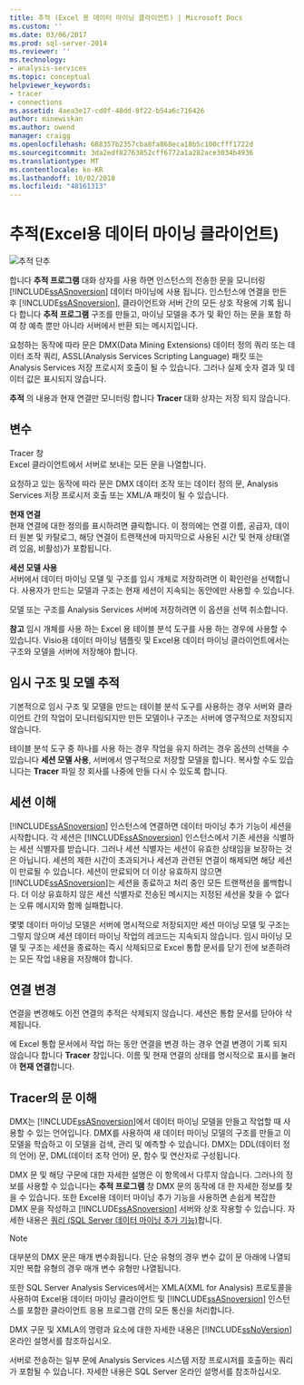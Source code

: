 ```yaml
---
title: 추적 (Excel 용 데이터 마이닝 클라이언트) | Microsoft Docs
ms.custom: ''
ms.date: 03/06/2017
ms.prod: sql-server-2014
ms.reviewer: ''
ms.technology:
- analysis-services
ms.topic: conceptual
helpviewer_keywords:
- tracer
- connections
ms.assetid: 4aea3e17-cd0f-48dd-8f22-b54a6c716426
author: minewiskan
ms.author: owend
manager: craigg
ms.openlocfilehash: 688357b2357cba8fa868eca18b5c100cfff1722d
ms.sourcegitcommit: 3da2edf82763852cff6772a1a282ace3034b4936
ms.translationtype: MT
ms.contentlocale: ko-KR
ms.lasthandoff: 10/02/2018
ms.locfileid: "48161313"
---
```

# <a name="trace-data-mining-client-for-excel"></a>추적(Excel용 데이터 마이닝 클라이언트)
  ![추적 단추](media/misc-trace.gif "추적 단추")  
  
 합니다 **추적 프로그램** 대화 상자를 사용 하면 인스턴스의 전송한 문을 모니터링 [!INCLUDE[ssASnoversion](../includes/ssasnoversion-md.md)] 데이터 마이닝에 사용 됩니다. 인스턴스에 연결을 만든 후 [!INCLUDE[ssASnoversion](../includes/ssasnoversion-md.md)], 클라이언트와 서버 간의 모든 상호 작용에 기록 됩니다 합니다 **추적 프로그램** 구조를 만들고, 마이닝 모델을 추가 및 확인 하는 문을 포함 하 여 창 예측 뿐만 아니라 서버에서 반환 되는 메시지입니다.  
  
 요청하는 동작에 따라 문은 DMX(Data Mining Extensions) 데이터 정의 쿼리 또는 데이터 조작 쿼리, ASSL(Analysis Services Scripting Language) 패킷 또는 Analysis Services 저장 프로시저 호출이 될 수 있습니다. 그러나 실제 숫자 결과 및 데이터 값은 표시되지 않습니다.  
  
 **추적** 의 내용과 현재 연결만 모니터링 합니다 **Tracer** 대화 상자는 저장 되지 않습니다.  
  
## <a name="options"></a>변수  
 Tracer 창  
 Excel 클라이언트에서 서버로 보내는 모든 문을 나열합니다.  
  
 요청하고 있는 동작에 따라 문은 DMX 데이터 조작 또는 데이터 정의 문, Analysis Services 저장 프로시저 호출 또는 XML/A 패킷이 될 수 있습니다.  
  
 **현재 연결**  
 현재 연결에 대한 정의를 표시하려면 클릭합니다. 이 정의에는 연결 이름, 공급자, 데이터 원본 및 카탈로그, 해당 연결이 트랜잭션에 마지막으로 사용된 시간 및 현재 상태(열려 있음, 비활성)가 포함됩니다.  
  
 **세션 모델 사용**  
 서버에서 데이터 마이닝 모델 및 구조를 임시 개체로 저장하려면 이 확인란을 선택합니다. 사용자가 만드는 모델과 구조는 현재 세션이 지속되는 동안에만 사용할 수 있습니다.  
  
 모델 또는 구조를 Analysis Services 서버에 저장하려면 이 옵션을 선택 취소합니다.  
  
 **참고** 임시 개체를 사용 하는 Excel 용 테이블 분석 도구를 사용 하는 경우에 사용할 수 있습니다. Visio용 데이터 마이닝 템플릿 및 Excel용 데이터 마이닝 클라이언트에서는 구조와 모델을 서버에 저장해야 합니다.  
  
## <a name="tracing-temporary-structures-and-models"></a>임시 구조 및 모델 추적  
 기본적으로 임시 구조 및 모델을 만드는 테이블 분석 도구를 사용하는 경우 서버와 클라이언트 간의 작업이 모니터링되지만 만든 모델이나 구조는 서버에 영구적으로 저장되지 않습니다.  
  
 테이블 분석 도구 중 하나를 사용 하는 경우 작업을 유지 하려는 경우 옵션의 선택을 수 있습니다 **세션 모델 사용**, 서버에서 영구적으로 저장할 모델을 합니다. 복사할 수도 있습니다는 **Tracer** 파일 창 회사를 나중에 만들 다시 수 있도록 합니다.  
  
## <a name="understanding-sessions"></a>세션 이해  
 [!INCLUDE[ssASnoversion](../includes/ssasnoversion-md.md)] 인스턴스에 연결하면 데이터 마이닝 추가 기능이 세션을 시작합니다. 각 세션은 [!INCLUDE[ssASnoversion](../includes/ssasnoversion-md.md)] 인스턴스에서 기존 세션을 식별하는 세션 식별자를 받습니다. 그러나 세션 식별자는 세션이 유효한 상태임을 보장하는 것은 아닙니다. 세션의 제한 시간이 초과되거나 세션과 관련된 연결이 해제되면 해당 세션이 만료될 수 있습니다. 세션이 만료되어 더 이상 유효하지 않으면 [!INCLUDE[ssASnoversion](../includes/ssasnoversion-md.md)]는 세션을 종료하고 처리 중인 모든 트랜잭션을 롤백합니다. 더 이상 유효하지 않은 세션 식별자로 전송된 메시지는 지정된 세션을 찾을 수 없다는 오류 메시지와 함께 실패합니다.  
  
 몇몇 데이터 마이닝 모델은 서버에 명시적으로 저장되지만 세션 마이닝 모델 및 구조는 그렇지 않으며 세션 데이터 마이닝 작업의 레코드는 지속되지 않습니다. 임시 마이닝 모델 및 구조는 세션을 종료하는 즉시 삭제되므로 Excel 통합 문서를 닫기 전에 보존하려는 모든 작업 내용을 저장해야 합니다.  
  
## <a name="changing-connections"></a>연결 변경  
 연결을 변경해도 이전 연결의 추적은 삭제되지 않습니다. 세션은 통합 문서를 닫아야 삭제됩니다.  
  
 에 Excel 통합 문서에서 작업 하는 동안 연결을 변경 하는 경우 연결 변경이 기록 되지 않습니다 합니다 **Tracer** 창입니다. 이름 및 현재 연결의 상태를 명시적으로 표시를 눌러야 **현재 연결**합니다.  
  
## <a name="understanding-statements-in-the-tracer"></a>Tracer의 문 이해  
 DMX는 [!INCLUDE[ssASnoversion](../includes/ssasnoversion-md.md)]에서 데이터 마이닝 모델을 만들고 작업할 때 사용할 수 있는 언어입니다. DMX를 사용하여 새 데이터 마이닝 모델의 구조를 만들고 이 모델을 학습하고 이 모델을 검색, 관리 및 예측할 수 있습니다. DMX는 DDL(데이터 정의 언어) 문, DML(데이터 조작 언어) 문, 함수 및 연산자로 구성됩니다.  
  
 DMX 문 및 해당 구문에 대한 자세한 설명은 이 항목에서 다루지 않습니다. 그러나의 정보를 사용할 수 있습니다는 **추적 프로그램** 창 DMX 문의 동작에 대 한 자세한 정보를 찾을 수 있습니다. 또한 Excel용 데이터 마이닝 추가 기능을 사용하면 손쉽게 복잡한 DMX 문을 작성하고 [!INCLUDE[ssASnoversion](../includes/ssasnoversion-md.md)] 서버와 상호 작용할 수 있습니다. 자세한 내용은 [쿼리 &#40;SQL Server 데이터 마이닝 추가 기능&#41;](query-sql-server-data-mining-add-ins.md)합니다.  
  
> [!NOTE]  
>  대부분의 DMX 문은 매개 변수화됩니다. 단순 유형의 경우 변수 값이 문 아래에 나열되지만 복합 유형의 경우 매개 변수 유형만 나열됩니다.  
  
 또한 SQL Server Analysis Services에서는 XMLA(XML for Analysis) 프로토콜을 사용하여 Excel용 데이터 마이닝 클라이언트 및 [!INCLUDE[ssASnoversion](../includes/ssasnoversion-md.md)] 인스턴스를 포함한 클라이언트 응용 프로그램 간의 모든 통신을 처리합니다.  
  
 DMX 구문 및 XMLA의 명령과 요소에 대한 자세한 내용은 [!INCLUDE[ssNoVersion](../includes/ssnoversion-md.md)] 온라인 설명서를 참조하십시오.  
  
 서버로 전송하는 일부 문에 Analysis Services 시스템 저장 프로시저를 호출하는 쿼리가 포함될 수 있습니다. 자세한 내용은 SQL Server 온라인 설명서를 참조하십시오.  
  
  
